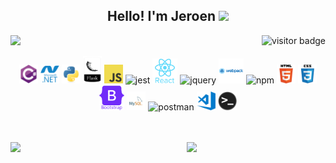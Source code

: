 ## <div align="center"> Hello! I'm Jeroen <img src="https://raw.githubusercontent.com/MartinHeinz/MartinHeinz/master/wave.gif" width="30px">  </div> 
<p>
<a href="https://www.linkedin.com/in/jeroenvanseeters/">
    <img margin-left="auto" margin-right="auto" display="block" src="https://img.shields.io/badge/-LinkedIn-black.svg?style=flat&logo=linkedin&logoColor=white&colorB=0A66C2">
</a>
<img align="right" src="https://visitor-badge.glitch.me/badge?page_id=Jeroenemo" alt="visitor badge"/>
</p>
<p align="center">
  <img src="https://raw.githubusercontent.com/devicons/devicon/master/icons/csharp/csharp-original.svg" alt="csharp" width="30" />
  <img src="https://github.com/devicons/devicon/blob/master/icons/dot-net/dot-net-plain-wordmark.svg" alt="dotnet" width="30"/>
  <img src="https://raw.githubusercontent.com/devicons/devicon/master/icons/python/python-original.svg" alt="python" width="30"/>
  <img alt="flask" src="/img/flask.png" width="30" />
  <img alt="JavaScript" width="30px" src="https://raw.githubusercontent.com/github/explore/80688e429a7d4ef2fca1e82350fe8e3517d3494d/topics/javascript/javascript.png" />
  <img src="https://www.vectorlogo.zone/logos/jestjsio/jestjsio-icon.svg" alt="jest" width="35"/>
  <img src="https://github.com/devicons/devicon/blob/master/icons/react/react-original-wordmark.svg" alt="react" width="40"/>
  <img alt="jquery" src="https://raw.githubusercontent.com/DanielAdeyemi/devicon/master/icons/jquery/jquery-original-wordmark.svg" width="30"/>
  <img src="https://raw.githubusercontent.com/devicons/devicon/d00d0969292a6569d45b06d3f350f463a0107b0d/icons/webpack/webpack-original-wordmark.svg" alt="webpack" width="40"/>
  <img alt="npm" src="https://raw.githubusercontent.com/DanielAdeyemi/devicon/master/icons/npm/npm-original-wordmark.svg" width="30" />
  <img alt="HTML5" width="30px" src="https://raw.githubusercontent.com/github/explore/80688e429a7d4ef2fca1e82350fe8e3517d3494d/topics/html/html.png" />
  <img alt="CSS3" width="30px" src="https://raw.githubusercontent.com/github/explore/80688e429a7d4ef2fca1e82350fe8e3517d3494d/topics/css/css.png" />
  <img src="https://raw.githubusercontent.com/devicons/devicon/master/icons/bootstrap/bootstrap-plain-wordmark.svg" alt="bootstrap" width="40" height="40"/>
  <img alt="MySQL" width="30px" src="https://raw.githubusercontent.com/github/explore/80688e429a7d4ef2fca1e82350fe8e3517d3494d/topics/mysql/mysql.png" />
  <img alt="postman" src="https://www.vectorlogo.zone/logos/getpostman/getpostman-icon.svg"  width="30"/>
  <img alt="Visual Studio Code" width="30px" src="https://raw.githubusercontent.com/github/explore/80688e429a7d4ef2fca1e82350fe8e3517d3494d/topics/visual-studio-code/visual-studio-code.png" />
  <img alt="Terminal" width="30px" src="https://raw.githubusercontent.com/github/explore/80688e429a7d4ef2fca1e82350fe8e3517d3494d/topics/terminal/terminal.png" />
</p>
<br />
<br />
<div>
<img style="display:inline-block" src="https://github-readme-stats.vercel.app/api//?username=Jeroenemo&show_icons=true&count_private=true&theme=midnight-purple" width="53%" />
<img style="display:inline-block; float:right" src="https://github-readme-stats.vercel.app/api/top-langs/?username=Jeroenemo&layout=compact&theme=midnight-purple" width="44%"/>
</div>